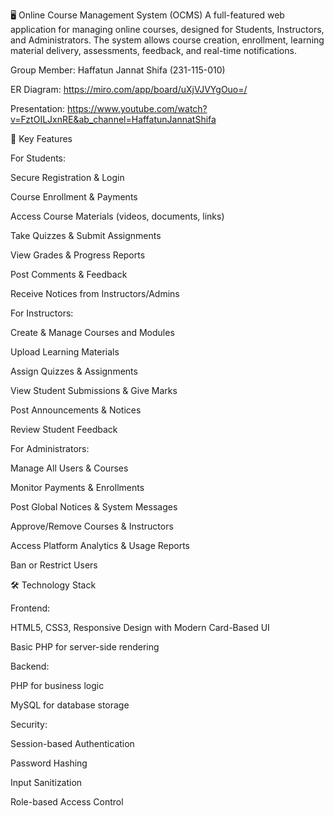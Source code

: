 🖥️ Online Course Management System (OCMS)
A full-featured web application for managing online courses, designed for Students, Instructors, and Administrators. The system allows course creation, enrollment, learning material delivery, assessments, feedback, and real-time notifications.

Group Member: Haffatun Jannat Shifa (231-115-010)

ER Diagram: https://miro.com/app/board/uXjVJVYgOuo=/

Presentation: https://www.youtube.com/watch?v=FztOILJxnRE&ab_channel=HaffatunJannatShifa

🌟 Key Features

For Students:

Secure Registration & Login

Course Enrollment & Payments

Access Course Materials (videos, documents, links)

Take Quizzes & Submit Assignments

View Grades & Progress Reports

Post Comments & Feedback

Receive Notices from Instructors/Admins

For Instructors:

Create & Manage Courses and Modules

Upload Learning Materials

Assign Quizzes & Assignments

View Student Submissions & Give Marks

Post Announcements & Notices

Review Student Feedback

For Administrators:

Manage All Users & Courses

Monitor Payments & Enrollments

Post Global Notices & System Messages

Approve/Remove Courses & Instructors

Access Platform Analytics & Usage Reports

Ban or Restrict Users

🛠️ Technology Stack

Frontend:

HTML5, CSS3, Responsive Design with Modern Card-Based UI

Basic PHP for server-side rendering

Backend:

PHP for business logic

MySQL for database storage

Security:

Session-based Authentication

Password Hashing

Input Sanitization

Role-based Access Control
